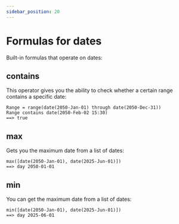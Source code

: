 ```yaml
---
sidebar_position: 20
---
```


# Formulas for dates

Built-in formulas that operate on dates:

## contains

This operator gives you the ability to check whether a certain range contains a specific date:

```deci live
Range = range(date(2050-Jan-01) through date(2050-Dec-31))
Range contains date(2050-Feb-02 15:30)
==> true
```

## max

Gets you the maximum date from a list of dates:

```deci live
max([date(2050-Jan-01), date(2025-Jun-01)])
==> day 2050-01-01
```

## min

You can get the maximum date from a list of dates:

```deci live
min([date(2050-Jan-01), date(2025-Jun-01)])
==> day 2025-06-01
```

